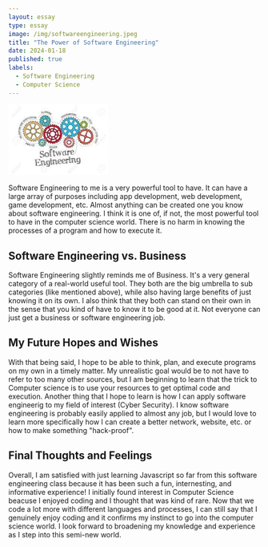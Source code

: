 ```yaml
---
layout: essay
type: essay
image: /img/softwareengineering.jpeg
title: "The Power of Software Engineering"
date: 2024-01-18
published: true
labels:
  - Software Engineering
  - Computer Science
---
```


<img width="200px" class="rounded float-start pe-4" src="../img/softwareengineering.jpeg">

Software Engineering to me is a very powerful tool to have. It can have a large array of purposes including app development, web development, game development, etc. Almost anything can be created one you know about software engineering. I think it is one of, if not, the most powerful tool to have in the computer science world. There is no harm in knowing the processes of a program and how to execute it.

## Software Engineering vs. Business

Software Engineering slightly reminds me of Business. It's a very general category of a real-world useful tool. They both are the big umbrella to sub categories (like mentioned above), while also having large benefits of just knowing it on its own. I also think that they both can stand on their own in the sense that you kind of have to know it to be good at it. Not everyone can just get a business or software engineering job.

## My Future Hopes and Wishes

With that being said, I hope to be able to think, plan, and execute programs on my own in a timely matter. My unrealistic goal would be to not have to refer to too many other sources, but I am beginning to learn that the trick to Computer science is to use your resources to get optimal code and execution. Another thing that I hope to learn is how I can apply software engineerig to my field of interest (Cyber Security). I know software engineering is probably easily applied to almost any job, but I would love to learn more specifically how I can create a better network, website, etc. or how to make something "hack-proof". 

## Final Thoughts and Feelings

Overall, I am satisfied with just learning Javascript so far from this software engineering class because it has been such a fun, internesting, and informative experience! I initially found interest in Computer Science beacuse I enjoyed coding and I thought that was kind of rare. Now that we code a lot more with different languages and processes, I can still say that I genuinely enjoy coding and it confirms my instinct to go into the computer science world. I look forward to broadening my knowledge and experience as I step into this semi-new world.

